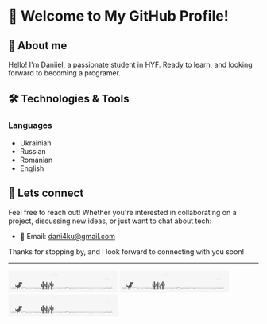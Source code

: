 # 👋 Welcome to My GitHub Profile!

## 👨 About me

Hello! I'm Daniiel, a passionate student in HYF. Ready to learn, and looking forward to becoming a programer.

## 🛠️ Technologies & Tools

### Languages

- Ukrainian
- Russian
- Romanian
- English

<!-- ### Web Development -->

## 🤝 Lets connect

Feel free to reach out! Whether you're interested in collaborating on a project, discussing new ideas, or just want to chat about tech:

- 📧 Email: dani4ku@gmail.com

Thanks for stopping by, and I look forward to connecting with you soon!

---

![](/gif/cool-dinosaur.gif)
![](/gif/cool-dinosaur.gif)
![](/gif/cool-dinosaur.gif)

